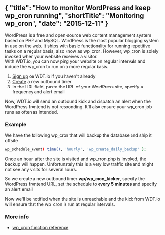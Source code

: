 {
  "title": "How to monitor WordPress and keep wp_cron running",
  "shortTitle": "Monitoring wp_cron",
  "date": "2015-12-11"
}
---
WordPress is a free and open-source web content management system based on PHP and MySQL.  WordPress is the most popular blogging system in use on the web. It ships with basic functionality for running repetitive tasks on a regular basis, also know as wp_cron.
However, wp_cron is solely invoked when your website receives a visitor.  
With WDT.io, you can now ping your website on regular intervals and induce the wp_cron to run on a more regular basis.

1. [Sign up](https://wdt.io/signup) on WDT.io if you haven't already
2. [Create](outbound_timer.html) a new outbound timer
3. In the URL field, paste the URL of your WordPress site, specify a frequency and alert email

Now, WDT.io will send an outbound kick and dispatch an alert when the WordPress frontend is not responding. It'll also ensure your wp_cron job runs as often as intended.


### Example

We have the following wp_cron that will backup the database and ship it offsite

```bash
wp_schedule_event( time(), 'hourly', 'wp_create_daily_backup' );
```

Once an hour, after the site is visited and wp_cron.php is invoked, the backup will happen.  Unfortunately this is a very low traffic site and might not see any visits for several hours.

So we create a new outbound timer **wp/wp_cron_kicker**, specify the WordPress frontend URL, set the schedule to **every 5 minutes** and specify an alert email.

Now we'll be notified when the site is unreachable and the kick from WDT.io will ensure that the wp_cron is run at regular intervals.

### More info

- [wp_cron function reference](https://codex.wordpress.org/Function_Reference/wp_cron)

